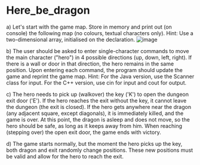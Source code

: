# Here_be_dragon

a) Let's start with the game map. Store in memory and print out (on console) the following map (no colours, textual characters only). Hint: Use a two-dimensional array, initialised on the declaration.
![image](https://user-images.githubusercontent.com/78873689/139711668-c0b2c0c3-08ef-4985-86cd-4063dee85247.png)


b) The user should be asked to enter single-character commands to move the main character ("hero") in 4 possible directions (up, down, left, right). If there is a wall or door in that direction, the hero remains in the same position. Upon entering each command, the program should update the game and reprint the game map. Hint: For the Java version, use the Scanner class for input. For the C++ version, use cin for input and cout for output.

c) The hero needs to pick up (walkover) the key ('K') to open the dungeon exit door ('E'). If the hero reaches the exit without the key, it cannot leave the dungeon (the exit is closed). If the hero gets anywhere near the dragon (any adjacent square, except diagonals), it is immediately killed, and the game is over. At this point, the dragon is asleep and does not move, so the hero should be safe, as long as it keeps away from him. When reaching (stepping over) the open exit door, the game ends with victory.

d) The game starts normally, but the moment the hero picks up the key, both dragon and exit randomly change positions. These new positions must be valid and allow for the hero to reach the exit.
